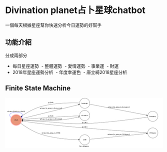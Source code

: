 # Divination planet占卜星球chatbot
一個每天根據星座幫你快速分析今日運勢的好幫手
## 功能介紹
分成兩部分
- 每日星座運勢
  - 整體運勢
  - 愛情運勢
  - 事業運
  - 財運
- 2018年星座運勢分析
  - 年度幸運色
  - 唐立綺2018星座分析
## 
## Finite State Machine
![fsm](./show-fsm.png)

